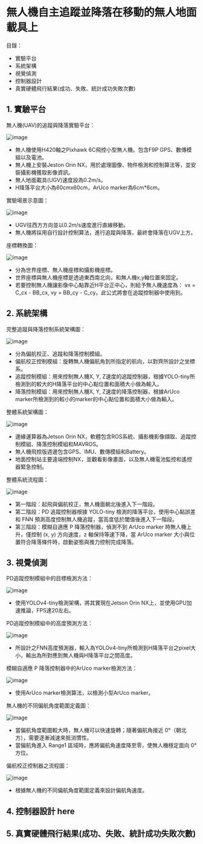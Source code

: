 # 無人機自主追蹤並降落在移動的無人地面載具上

目錄：
- 實驗平台
- 系統架構
- 視覺偵測
- 控制器設計
- 真實硬體飛行結果(成功、失敗、統計成功失敗次數)

## 1. 實驗平台

無人機(UAV)的追蹤與降落實驗平台：

![image](https://github.com/Slaung/UAV-Autonomously-Tracking-Landing-on-UGV/blob/main/Figure/Figure1.png)

- 無人機使用H420軸之Pixhawk 6C飛控小型無人機。包含F9P GPS、數傳模組以及電池。
- 無人機上安裝Jeston Orin NX，用於處理圖像、物件檢測和控制算法等，並安裝攝影機獲取影像資訊。
- 無人地面載具(UGV)速度設為0.2m/s。
- H降落平台大小為60cmx60cm，ArUco marker為6cm*6cm。

實驗場景示意圖：

![image](https://github.com/Slaung/UAV-Autonomously-Tracking-Landing-on-UGV/blob/main/Figure/Figure2.png)

- UGV往西方方向並以0.2m/s速度進行直線移動。
- 無人機將採用自行設計控制算法，進行追蹤與降落，最終會降落在UGV上方。

座標轉換圖：

![image](https://github.com/Slaung/UAV-Autonomously-Tracking-Landing-on-UGV/blob/main/Figure/Figure3.png)

- 分為世界座標、無人機座標和攝影機座標。
- 世界座標與無人機座標是透過東西南北向，和無人機x,y軸位置來固定。
- 若要控制無人機讓影像中心點靠近H平台正中心，則給予無人機速度為： vx = C_cx - BB_cx, vy = BB_cy - C_cy。此公式將會在追蹤控制器中使用到。

## 2. 系統架構

完整追蹤與降落控制系統架構圖：

![image](https://github.com/Slaung/UAV-Autonomously-Tracking-Landing-on-UGV/blob/main/Figure/Figure4.png)

- 分為偏航校正、追蹤和降落控制模組。
- 偏航校正控制模組：旋轉無人機偏航角到所指定的航向，以對齊所設計之坐標系。
- 追蹤控制模組：用來控制無人機X, Y, Z速度的追蹤控制器，根據YOLO-tiny所檢測到的較大的H降落平台的中心點位置和面積大小做為輸入。
- 降落控制模組：用來控制無人機X, Y, Z速度的降落控制器，根據ArUco marker所檢測到的較小的marker的中心點位置和面積大小做為輸入。

整體系統架構圖：

![image](https://github.com/Slaung/UAV-Autonomously-Tracking-Landing-on-UGV/blob/main/Figure/Figure5.png)

- 邊緣運算器為Jetson Orin NX，軟體包含ROS系統、攝影機影像擷取、追蹤控制模組、降落控制模組和MAVROS。
- 無人機飛控版週邊包含GPS、IMU、數傳模組和Battery。
- 地面控制站主要遠端控制NX，並觀看影像畫面，以及無人機電池監控和遙控器緊急控制。

整體系統流程圖：

![image](https://github.com/Slaung/UAV-Autonomously-Tracking-Landing-on-UGV/blob/main/Figure/Figure6.png)

- 第一階段：起飛與偏航校正，無人機面朝北後進入下一階段。
- 第二階段：PD 追蹤控制器根據 YOLO-tiny 檢測的降落平台，使用中心點誤差和 FNN 預測高度控制無人機追蹤，當高度低於閾值後進入下一階段。
- 第三階段：模糊自適應 P 降落控制器，偵測不到 ArUco marker 時無人機上升，僅控制 (x, y) 方向速度，z 軸保持等速下降，當 ArUco marker 大小與位置符合降落條件時，啟動姿態與推力控制完成降落。
  
## 3. 視覺偵測

PD追蹤控制模組中的目標檢測方法：

![image](https://github.com/Slaung/UAV-Autonomously-Tracking-Landing-on-UGV/blob/main/Figure/Figure7.png)

- 使用YOLOv4-tiny檢測架構，將其實現在Jetson Orin NX上，並使用GPU加速推論，FPS達20左右。

PD追蹤控制模組中的高度預測方法：

![image](https://github.com/Slaung/UAV-Autonomously-Tracking-Landing-on-UGV/blob/main/Figure/Figure8.png)

- 所設計之FNN高度預測器，輸入為YOLOv4-tiny所檢測到H降落平台之pixel大小，輸出為所對應到無人機與H降落平台之間高度。

模糊自適應 P 降落控制器中的ArUco marker檢測方法：

![image](https://github.com/Slaung/UAV-Autonomously-Tracking-Landing-on-UGV/blob/main/Figure/Figure9.png)

- 使用ArUco marker檢測算法，以檢測小型ArUco marker。

無人機的不同偏航角度範圍定義圖：

![image](https://github.com/Slaung/UAV-Autonomously-Tracking-Landing-on-UGV/blob/main/Figure/Figure10.png)

- 當偏航角度範圍較大時，無人機可以快速旋轉；隨著偏航角接近 0°（朝北方），需要逐漸減速來抵消慣性。
- 當偏航角進入 Range1 區域時，應將偏航角速度降至零，使無人機穩定面向 0° 方位。

偏航校正控制器之流程圖：

![image](https://github.com/Slaung/UAV-Autonomously-Tracking-Landing-on-UGV/blob/main/Figure/Figure11.png)

- 根據無人機的不同偏航角度範圍定義來設計偏航角速度。

## 4. 控制器設計 here
## 5. 真實硬體飛行結果(成功、失敗、統計成功失敗次數)

